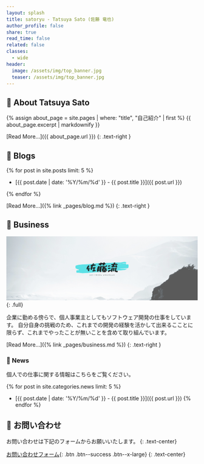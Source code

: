 ```yaml
---
layout: splash
title: satoryu - Tatsuya Sato (佐藤 竜也)
author_profile: false
share: true
read_time: false
related: false
classes:
  - wide
header:
  image: /assets/img/top_banner.jpg
  teaser: /assets/img/top_banner.jpg
---
```


## :man: About Tatsuya Sato

{% assign about_page = site.pages | where: "title", "自己紹介" | first %}
{{ about_page.excerpt | markdownify }}

[Read More...]({{ about_page.url }})
{: .text-right }

## :pencil: Blogs

{% for post in site.posts limit: 5 %}

- [{{ post.date | date: '%Y/%m/%d' }} - {{ post.title }}]({{ post.url }})

{% endfor %}

[Read More...]({% link _pages/blog.md %})
{: .text-right }

## :briefcase: Business

![job banner](/assets/img/job_banner.png){: .full}

企業に勤める傍らで、個人事業主としてもソフトウェア開発の仕事をしています。
自分自身の挑戦のため、これまでの開発の経験を活かして出来るこことに限らず、これまでやったことが無いことを含めて取り組んでいます。

[Read More...]({% link _pages/business.md %})
{: .text-right }

### :newspaper: News

個人での仕事に関する情報はこちらをご覧ください。

{% for post in site.categories.news limit: 5 %}
- [{{ post.date | date: '%Y/%m/%d' }} - {{ post.title }}]({{ post.url }})
{% endfor %}

## :postbox: お問い合わせ

お問い合わせは下記のフォームからお願いいたします。
{: .text-center}

[お問い合わせフォーム](https://form.run/@satoryu--1611193271){: .btn .btn--success .btn--x-large}
{: .text-center}

